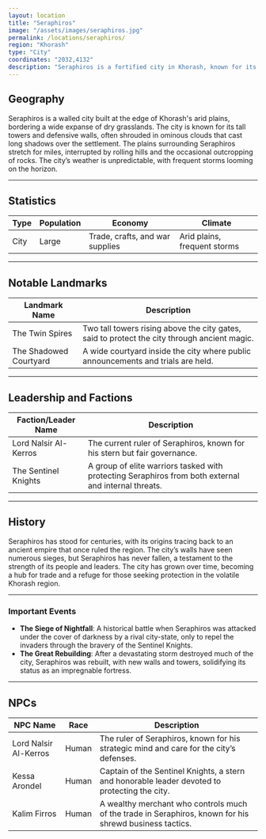```yaml
---
layout: location
title: "Seraphiros"
image: "/assets/images/seraphiros.jpg"
permalink: /locations/seraphiros/
region: "Khorash"
type: "City"
coordinates: "2032,4132"
description: "Seraphiros is a fortified city in Khorash, known for its tall spires, dark skies, and resilient people who have withstood the harsh environment."
---
```


## Geography

Seraphiros is a walled city built at the edge of Khorash's arid plains, bordering a wide expanse of dry grasslands. The city is known for its tall towers and defensive walls, often shrouded in ominous clouds that cast long shadows over the settlement. The plains surrounding Seraphiros stretch for miles, interrupted by rolling hills and the occasional outcropping of rocks. The city’s weather is unpredictable, with frequent storms looming on the horizon.

---

## Statistics

| Type         | Population   | Economy                | Climate                |
|--------------|--------------|------------------------|------------------------|
| City  | Large | Trade, crafts, and war supplies | Arid plains, frequent storms  |

---

## Notable Landmarks

| Landmark Name            | Description                                                                                     |
|--------------------------|-------------------------------------------------------------------------------------------------|
| The Twin Spires           | Two tall towers rising above the city gates, said to protect the city through ancient magic.     |
| The Shadowed Courtyard    | A wide courtyard inside the city where public announcements and trials are held.                |

---

## Leadership and Factions

| Faction/Leader Name       | Description                                                                                     |
|---------------------------|-------------------------------------------------------------------------------------------------|
| Lord Nalsir Al-Kerros      | The current ruler of Seraphiros, known for his stern but fair governance.                       |
| The Sentinel Knights       | A group of elite warriors tasked with protecting Seraphiros from both external and internal threats. |

---

## History

Seraphiros has stood for centuries, with its origins tracing back to an ancient empire that once ruled the region. The city’s walls have seen numerous sieges, but Seraphiros has never fallen, a testament to the strength of its people and leaders. The city has grown over time, becoming a hub for trade and a refuge for those seeking protection in the volatile Khorash region.

---

### Important Events

- **The Siege of Nightfall**: A historical battle when Seraphiros was attacked under the cover of darkness by a rival city-state, only to repel the invaders through the bravery of the Sentinel Knights.
- **The Great Rebuilding**: After a devastating storm destroyed much of the city, Seraphiros was rebuilt, with new walls and towers, solidifying its status as an impregnable fortress.

---

## NPCs

| NPC Name          | Race     | Description                                           |
|-------------------|----------|-------------------------------------------------------|
| Lord Nalsir Al-Kerros | Human  | The ruler of Seraphiros, known for his strategic mind and care for the city’s defenses. |
| Kessa Arondel      | Human    | Captain of the Sentinel Knights, a stern and honorable leader devoted to protecting the city. |
| Kalim Firros       | Human    | A wealthy merchant who controls much of the trade in Seraphiros, known for his shrewd business tactics. |

